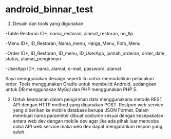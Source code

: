 # android_binnar_test
1. Desain dan tools yang digunakan

-Table Restoran 
 ID*, nama_restoran, alamat_restoran, no_tlp

-Menu
 ID*, ID_Restoran, Nama_menu, Harga_Menu, Foto_Menu

-Order
 ID*, ID_Restoran, ID_menu, ID_UserApp, jumlah_orderan, order_date, status, alamat_pengiriman

-UserApp
 ID*, nama, alamat, e-mail, password, alamat

Saya menggunakan desaign seperti itu untuk memudahkan pelacakan order. Tools menggunakan Gradle untuk membuild Android, sedangkan untuk DB menggunakan MySql dan PHP menggunakan PHP 5.  

2. Untuk keamanan dalam pengiriman data menggunakana metode REST API dengan HTTP method yang digunakan POST. Restpon web service yang diberikan ke mobile database berupa JSON Format.
   Dalam membuat nama parameter dibuat costume sesuai dengan kesepakatan antara web dev dengan mobile dev agar jika ada pihak luar mencoba coba API web service maka web dev dapat mengarahkan respon yang salah.



